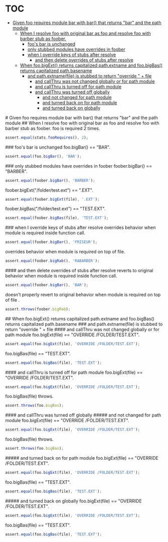 # TOC
   - [Given foo requires module bar with bar() that returns "bar" and the path module](#given-foo-requires-module-bar-with-bar-that-returns-bar-and-the-path-module)
     - [When I resolve foo with original bar as foo and resolve foo with barber stub as foober.](#given-foo-requires-module-bar-with-bar-that-returns-bar-and-the-path-module-when-i-resolve-foo-with-original-bar-as-foo-and-resolve-foo-with-barber-stub-as-foober)
       - [foo's bar is unchanged](#given-foo-requires-module-bar-with-bar-that-returns-bar-and-the-path-module-when-i-resolve-foo-with-original-bar-as-foo-and-resolve-foo-with-barber-stub-as-foober-foos-bar-is-unchanged)
       - [only stubbed modules have overrides in foober](#given-foo-requires-module-bar-with-bar-that-returns-bar-and-the-path-module-when-i-resolve-foo-with-original-bar-as-foo-and-resolve-foo-with-barber-stub-as-foober-only-stubbed-modules-have-overrides-in-foober)
       - [when I override keys of stubs after resolve](#given-foo-requires-module-bar-with-bar-that-returns-bar-and-the-path-module-when-i-resolve-foo-with-original-bar-as-foo-and-resolve-foo-with-barber-stub-as-foober-when-i-override-keys-of-stubs-after-resolve)
         - [and then delete overrides of stubs after resolve](#given-foo-requires-module-bar-with-bar-that-returns-bar-and-the-path-module-when-i-resolve-foo-with-original-bar-as-foo-and-resolve-foo-with-barber-stub-as-foober-when-i-override-keys-of-stubs-after-resolve-and-then-delete-overrides-of-stubs-after-resolve)
     - [When foo.bigExt() returns capitalized path.extname and foo.bigBas() returns capitalized path.basename](#given-foo-requires-module-bar-with-bar-that-returns-bar-and-the-path-module-when-foobigext-returns-capitalized-pathextname-and-foobigbas-returns-capitalized-pathbasename)
       - [and path.extname(file) is stubbed to return "override " + file](#given-foo-requires-module-bar-with-bar-that-returns-bar-and-the-path-module-when-foobigext-returns-capitalized-pathextname-and-foobigbas-returns-capitalized-pathbasename-and-pathextnamefile-is-stubbed-to-return-override---file)
         - [and callThru was not changed globally or for path module](#given-foo-requires-module-bar-with-bar-that-returns-bar-and-the-path-module-when-foobigext-returns-capitalized-pathextname-and-foobigbas-returns-capitalized-pathbasename-and-pathextnamefile-is-stubbed-to-return-override---file-and-callthru-was-not-changed-globally-or-for-path-module)
         - [and callThru is turned off for path module](#given-foo-requires-module-bar-with-bar-that-returns-bar-and-the-path-module-when-foobigext-returns-capitalized-pathextname-and-foobigbas-returns-capitalized-pathbasename-and-pathextnamefile-is-stubbed-to-return-override---file-and-callthru-is-turned-off-for-path-module)
         - [and callThru was turned off globally](#given-foo-requires-module-bar-with-bar-that-returns-bar-and-the-path-module-when-foobigext-returns-capitalized-pathextname-and-foobigbas-returns-capitalized-pathbasename-and-pathextnamefile-is-stubbed-to-return-override---file-and-callthru-was-turned-off-globally)
           - [and not changed for path module](#given-foo-requires-module-bar-with-bar-that-returns-bar-and-the-path-module-when-foobigext-returns-capitalized-pathextname-and-foobigbas-returns-capitalized-pathbasename-and-pathextnamefile-is-stubbed-to-return-override---file-and-callthru-was-turned-off-globally-and-not-changed-for-path-module)
           - [and turned back on for path module](#given-foo-requires-module-bar-with-bar-that-returns-bar-and-the-path-module-when-foobigext-returns-capitalized-pathextname-and-foobigbas-returns-capitalized-pathbasename-and-pathextnamefile-is-stubbed-to-return-override---file-and-callthru-was-turned-off-globally-and-turned-back-on-for-path-module)
           - [and turned back on globally](#given-foo-requires-module-bar-with-bar-that-returns-bar-and-the-path-module-when-foobigext-returns-capitalized-pathextname-and-foobigbas-returns-capitalized-pathbasename-and-pathextnamefile-is-stubbed-to-return-override---file-and-callthru-was-turned-off-globally-and-turned-back-on-globally)
<a name="" />
 
<a name="given-foo-requires-module-bar-with-bar-that-returns-bar-and-the-path-module" />
# Given foo requires module bar with bar() that returns "bar" and the path module
<a name="given-foo-requires-module-bar-with-bar-that-returns-bar-and-the-path-module-when-i-resolve-foo-with-original-bar-as-foo-and-resolve-foo-with-barber-stub-as-foober" />
## When I resolve foo with original bar as foo and resolve foo with barber stub as foober.
foo is required 2 times.

```js
assert.equal(stats.fooRequires(), 2);
```

<a name="given-foo-requires-module-bar-with-bar-that-returns-bar-and-the-path-module-when-i-resolve-foo-with-original-bar-as-foo-and-resolve-foo-with-barber-stub-as-foober-foos-bar-is-unchanged" />
### foo's bar is unchanged
foo.bigBar() == "BAR".

```js
assert.equal(foo.bigBar(), 'BAR');
```

<a name="given-foo-requires-module-bar-with-bar-that-returns-bar-and-the-path-module-when-i-resolve-foo-with-original-bar-as-foo-and-resolve-foo-with-barber-stub-as-foober-only-stubbed-modules-have-overrides-in-foober" />
### only stubbed modules have overrides in foober
foober.bigBar() == "BARBER".

```js
assert.equal(foober.bigBar(), 'BARBER');
```

foober.bigExt("/folder/test.ext") == ".EXT".

```js
assert.equal(foober.bigExt(file), '.EXT');
```

foober.bigBas("/folder/test.ext") == "TEST.EXT".

```js
assert.equal(foober.bigBas(file), 'TEST.EXT');
```

<a name="given-foo-requires-module-bar-with-bar-that-returns-bar-and-the-path-module-when-i-resolve-foo-with-original-bar-as-foo-and-resolve-foo-with-barber-stub-as-foober-when-i-override-keys-of-stubs-after-resolve" />
### when I override keys of stubs after resolve
overrides behavior when module is required inside function call.

```js
assert.equal(foober.bigBar(), 'FRISEUR');
```

overrides behavior when module is required on top of file.

```js
assert.equal(foober.bigRab(), 'RABARBER');
```

<a name="given-foo-requires-module-bar-with-bar-that-returns-bar-and-the-path-module-when-i-resolve-foo-with-original-bar-as-foo-and-resolve-foo-with-barber-stub-as-foober-when-i-override-keys-of-stubs-after-resolve-and-then-delete-overrides-of-stubs-after-resolve" />
#### and then delete overrides of stubs after resolve
reverts to original behavior when module is required inside function call.

```js
assert.equal(foober.bigBar(), 'BAR');
```

doesn't properly revert to original behavior when module is required on top of file .

```js
assert.throws(foober.bigRab);
```

<a name="given-foo-requires-module-bar-with-bar-that-returns-bar-and-the-path-module-when-foobigext-returns-capitalized-pathextname-and-foobigbas-returns-capitalized-pathbasename" />
## When foo.bigExt() returns capitalized path.extname and foo.bigBas() returns capitalized path.basename
<a name="given-foo-requires-module-bar-with-bar-that-returns-bar-and-the-path-module-when-foobigext-returns-capitalized-pathextname-and-foobigbas-returns-capitalized-pathbasename-and-pathextnamefile-is-stubbed-to-return-override---file" />
### and path.extname(file) is stubbed to return "override " + file
<a name="given-foo-requires-module-bar-with-bar-that-returns-bar-and-the-path-module-when-foobigext-returns-capitalized-pathextname-and-foobigbas-returns-capitalized-pathbasename-and-pathextnamefile-is-stubbed-to-return-override---file-and-callthru-was-not-changed-globally-or-for-path-module" />
#### and callThru was not changed globally or for path module
foo.bigExt(file) == "OVERRIDE /FOLDER/TEST.EXT".

```js
assert.equal(foo.bigExt(file), 'OVERRIDE /FOLDER/TEST.EXT');
```

foo.bigBas(file) == "TEST.EXT".

```js
assert.equal(foo.bigBas(file), 'TEST.EXT');
```

<a name="given-foo-requires-module-bar-with-bar-that-returns-bar-and-the-path-module-when-foobigext-returns-capitalized-pathextname-and-foobigbas-returns-capitalized-pathbasename-and-pathextnamefile-is-stubbed-to-return-override---file-and-callthru-is-turned-off-for-path-module" />
#### and callThru is turned off for path module
foo.bigExt(file) == "OVERRIDE /FOLDER/TEST.EXT".

```js
assert.equal(foo.bigExt(file), 'OVERRIDE /FOLDER/TEST.EXT');
```

foo.bigBas(file) throws.

```js
assert.throws(foo.bigBas);
```

<a name="given-foo-requires-module-bar-with-bar-that-returns-bar-and-the-path-module-when-foobigext-returns-capitalized-pathextname-and-foobigbas-returns-capitalized-pathbasename-and-pathextnamefile-is-stubbed-to-return-override---file-and-callthru-was-turned-off-globally" />
#### and callThru was turned off globally
<a name="given-foo-requires-module-bar-with-bar-that-returns-bar-and-the-path-module-when-foobigext-returns-capitalized-pathextname-and-foobigbas-returns-capitalized-pathbasename-and-pathextnamefile-is-stubbed-to-return-override---file-and-callthru-was-turned-off-globally-and-not-changed-for-path-module" />
##### and not changed for path module
foo.bigExt(file) == "OVERRIDE /FOLDER/TEST.EXT".

```js
assert.equal(foo.bigExt(file), 'OVERRIDE /FOLDER/TEST.EXT');
```

foo.bigBas(file) throws.

```js
assert.throws(foo.bigBas);
```

<a name="given-foo-requires-module-bar-with-bar-that-returns-bar-and-the-path-module-when-foobigext-returns-capitalized-pathextname-and-foobigbas-returns-capitalized-pathbasename-and-pathextnamefile-is-stubbed-to-return-override---file-and-callthru-was-turned-off-globally-and-turned-back-on-for-path-module" />
##### and turned back on for path module
foo.bigExt(file) == "OVERRIDE /FOLDER/TEST.EXT".

```js
assert.equal(foo.bigExt(file), 'OVERRIDE /FOLDER/TEST.EXT');
```

foo.bigBas(file) == "TEST.EXT".

```js
assert.equal(foo.bigBas(file), 'TEST.EXT');
```

<a name="given-foo-requires-module-bar-with-bar-that-returns-bar-and-the-path-module-when-foobigext-returns-capitalized-pathextname-and-foobigbas-returns-capitalized-pathbasename-and-pathextnamefile-is-stubbed-to-return-override---file-and-callthru-was-turned-off-globally-and-turned-back-on-globally" />
##### and turned back on globally
foo.bigExt(file) == "OVERRIDE /FOLDER/TEST.EXT".

```js
assert.equal(foo.bigExt(file), 'OVERRIDE /FOLDER/TEST.EXT');
```

foo.bigBas(file) == "TEST.EXT".

```js
assert.equal(foo.bigBas(file), 'TEST.EXT');
```

